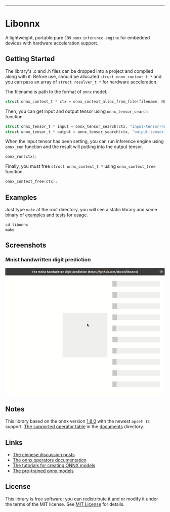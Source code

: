 

***
# Libonnx
A lightweight, portable pure `C99` `onnx` `inference engine` for embedded devices with hardware acceleration support.

## Getting Started
The library's .c and .h files can be dropped into a project and compiled along with it. Before use, should be allocated `struct onnx_context_t *` and you can pass an array of `struct resolver_t *` for hardware acceleration.

The filename is path to the format of `onnx` model.

```c
struct onnx_context_t * ctx = onnx_context_alloc_from_file(filename, NULL, 0);
```

Then, you can get input and output tensor using `onnx_tensor_search` function.

```c
struct onnx_tensor_t * input = onnx_tensor_search(ctx, "input-tensor-name");
struct onnx_tensor_t * output = onnx_tensor_search(ctx, "output-tensor-name");
```

When the input tensor has been setting, you can run inference engine using `onnx_run` function and the result will putting into the output tensor.

```c
onnx_run(ctx);
```

Finally, you must free `struct onnx_context_t *` using `onnx_context_free` function.

```c
onnx_context_free(ctx);
```

## Examples

Just type `make` at the root directory, you will see a static library and some binary of [examples](examples) and [tests](tests) for usage.

```shell
cd libonnx
make
```

## Screenshots
### Mnist handwritten digit prediction
![](documents/images/mnist.gif)

## Notes

This library based on the onnx version [1.8.0](https://github.com/onnx/onnx/tree/rel-1.8.0) with the newest `opset 13` support. [The supported operator table](documents/the-supported-operator-table.md) in the [documents](documents) directory.

## Links

* [The chinese discussion posts](https://whycan.com/t_5440.html)
* [The onnx operators documentation](https://github.com/onnx/onnx/blob/master/docs/Operators.md)
* [The tutorials for creating ONNX models](https://github.com/onnx/tutorials)
* [The pre-trained onnx models](https://github.com/onnx/models)

## License

This library is free software; you can redistribute it and or modify it under the terms of the MIT license. See [MIT License](LICENSE) for details.

